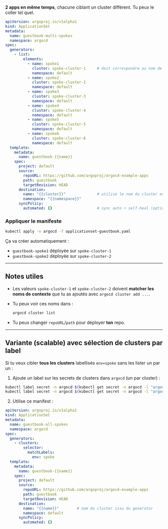  **2 apps en même temps**, chacune ciblant un cluster différent. Tu peux le coller tel quel.

```yaml
apiVersion: argoproj.io/v1alpha1
kind: ApplicationSet
metadata:
  name: guestbook-multi-spokes
  namespace: argocd
spec:
  generators:
    - list:
        elements:
          - name: spoke1
            cluster: spoke-cluster-1     # doit correspondre au nom de contexte ajouté via `argocd cluster add`
            namespace: default
          - name: spoke2
            cluster: spoke-cluster-2
            namespace: default
          - name: spoke3
            cluster: spoke-cluster-3
            namespace: default
          - name: spoke4
            cluster: spoke-cluster-4
            namespace: default
          - name: spoke5
            cluster: spoke-cluster-5
            namespace: default
          - name: spoke6
            cluster: spoke-cluster-6
            namespace: default
  template:
    metadata:
      name: guestbook-{{name}}
    spec:
      project: default
      source:
        repoURL: https://github.com/argoproj/argocd-example-apps
        path: guestbook
        targetRevision: HEAD
      destination:
        name: "{{cluster}}"              # utilise le nom du cluster enregistré dans Argo CD
        namespace: "{{namespace}}"
      syncPolicy:
        automated: {}                    # sync auto + self-heal (optionnel)
```

### Appliquer le manifeste

```bash
kubectl apply -n argocd -f applicationset-guestbook.yaml
```

Ça va créer automatiquement :

* `guestbook-spoke1` déployée sur `spoke-cluster-1`
* `guestbook-spoke2` déployée sur `spoke-cluster-2`

---

## Notes utiles

* Les valeurs `spoke-cluster-1` et `spoke-cluster-2` doivent **matcher les noms de contexte** que tu as ajoutés avec `argocd cluster add ...`.
* Tu peux voir ces noms dans :

  ```bash
  argocd cluster list
  ```
* Tu peux changer `repoURL`/`path` pour déployer **ton** repo.

---

## Variante (scalable) avec sélection de clusters par label

Si tu veux cibler **tous les clusters** labellisés `env=spoke` sans les lister un par un :

1. Ajoute un label sur les secrets de clusters dans `argocd` (un par cluster) :

```bash
kubectl label secret -n argocd $(kubectl get secret -n argocd -l "argocd.argoproj.io/secret-type=cluster" -o name | grep spoke-cluster-1 | cut -d'/' -f2) env=spoke
kubectl label secret -n argocd $(kubectl get secret -n argocd -l "argocd.argoproj.io/secret-type=cluster" -o name | grep spoke-cluster-2 | cut -d'/' -f2) env=spoke
```

2. Utilise ce manifest :

```yaml
apiVersion: argoproj.io/v1alpha1
kind: ApplicationSet
metadata:
  name: guestbook-all-spokes
  namespace: argocd
spec:
  generators:
    - clusters:
        selector:
          matchLabels:
            env: spoke
  template:
    metadata:
      name: guestbook-{{name}}
    spec:
      project: default
      source:
        repoURL: https://github.com/argoproj/argocd-example-apps
        path: guestbook
        targetRevision: HEAD
      destination:
        name: "{{name}}"        # nom du cluster issu du generator
        namespace: default
      syncPolicy:
        automated: {}
```